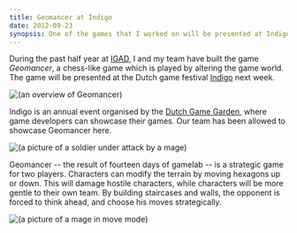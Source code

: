```yaml
---
title: Geomancer at Indigo
date: 2012-09-23
synopsis: One of the games that I worked on will be presented at Indigo 2012.
---
```


During the past half year at [IGAD](http://made.nhtv.nl/),
I and my team have built the game _Geomancer_,
a chess-like game which is played by altering
the game world. The game will be presented at the Dutch game festival
[Indigo](http://dutchgamegarden.nl/indigo/editions/2012/geomancer/)
next week.

![(an overview of Geomancer)](/images/geomancer-overview.png)

Indigo is an annual event organised by the
[Dutch Game Garden](http://dutchgamegarden.nl),
where game developers can showcase their games.
Our team has been allowed to showcase Geomancer here.

![(a picture of a soldier under attack by a mage)](/images/geomancer-soldier-under-attack-by-mage.png)

Geomancer -- the result of fourteen days of gamelab --
is a strategic game for two players. Characters can
modify the terrain by moving hexagons up or down.
This will damage hostile characters, while characters
will be more gentle to their own team. By building
staircases and walls, the opponent is forced to
think ahead, and choose his moves strategically.

![(a picture of a mage in move mode)](/images/geomancer-move-mage.png)
